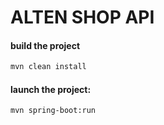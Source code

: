 # ALTEN SHOP API

#### build the project
```sh
mvn clean install

```


#### launch the project:

```sh
mvn spring-boot:run
```
 
 
